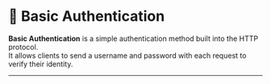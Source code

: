 # 🔐 Basic Authentication

**Basic Authentication** is a simple authentication method built into the HTTP protocol.  
It allows clients to send a username and password with each request to verify their identity.

---
